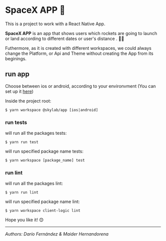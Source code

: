 # SpaceX APP 🚀

This is a project to work with a React Native App.

**SpaceX APP** is an app that shows users which rockets are going to launch or land according to different dates or user's distance . 🚀🚀

Futhermore, as it is created with different workspaces, we could always change the Platform, or Api and Theme without creating the App from its beginings.


## run app

Choose between ios or android, according to your environvment (You can set up it [here](https://reactnative.dev/docs/environment-setup))

Inside the project root: 

```$ yarn workspace @skylab/app [ios|android]```


### run tests

will run all the packages tests: 

```$ yarn run test``` 

 will run specified package name tests:

```$ yarn workspace [package_name] test```



### run lint

will run all the packages lint: 

```$ yarn run lint```

 will run specified package name lint:

```$ yarn workspace client-logic lint```


Hope you like it! 😊

---
*Authors: Darío Fernández & Maider Hernandorena*